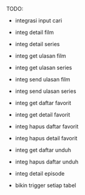 TODO:

- integrasi input cari
- integ detail film
- integ detail series
- integ get ulasan film
- integ get ulasan series
- integ send ulasan film
- integ send ulasan series

- integ get daftar favorit
- integ get detail favorit
- integ hapus daftar favorit
- integ hapus detail favorit

- integ get daftar unduh
- integ hapus daftar unduh

- integ detail episode

- bikin trigger setiap tabel
